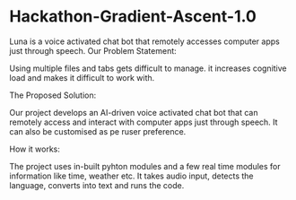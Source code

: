 # Hackathon-Gradient-Ascent-1.0
Luna is a voice activated chat bot that remotely accesses computer apps just through speech.
Our Problem Statement:

Using multiple files and tabs gets difficult to manage. it increases cognitive load and makes it difficult to work with.

The Proposed Solution:

Our project develops an AI-driven voice activated chat bot that can remotely access and interact with computer apps just through speech. It can also be customised as pe ruser preference.

How it works:

The project uses in-built pyhton modules and a few real time modules for information like time, weather etc. It takes audio input, detects the language, converts into text and runs the code.
